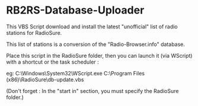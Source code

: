 # RB2RS-Database-Uploader
This VBS Script download and install the latest "unofficial" list of radio stations for RadioSure.

This list of stations is a conversion of the "Radio-Browser.info" database.

Place this script in the RadioSure folder, then you can launch it (via WScript) with a shortcut or the task scheduler :

eg: C:\Windows\System32\WScript.exe C:\Program Files (x86)\RadioSure\db-update.vbs

(Don't forget : In the "start in" section, you must specify the RadioSure folder.)
